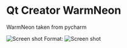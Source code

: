 # Qt Creator WarmNeon
WarmNeon taken from pycharm

![Screen shot](http://imgur.com/zvWmZYe)
Format: ![Screen shot](http://imgur.com/zvWmZYe)
